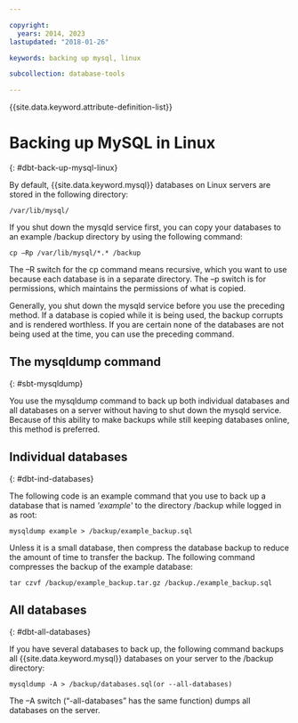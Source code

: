 ```yaml
---

copyright:
  years: 2014, 2023
lastupdated: "2018-01-26"

keywords: backing up mysql, linux

subcollection: database-tools

---
```


{{site.data.keyword.attribute-definition-list}}

# Backing up MySQL in Linux
{: #dbt-back-up-mysql-linux}

By default, {{site.data.keyword.mysql}} databases on Linux servers are stored in the following directory:

`/var/lib/mysql/`

If you shut down the mysqld service first, you can copy your databases to an example /backup directory by using the following command:

`cp –Rp /var/lib/mysql/*.* /backup`

The –R switch for the cp command means recursive, which you want to use because each database is in a separate directory. The –p switch is for permissions, which maintains the permissions of what is copied.

Generally, you shut down the mysqld service before you use the preceding method. If a database is copied while it is being used, the backup corrupts and is rendered worthless. If you are certain none of the databases are not being used at the time, you can use the preceding command.

## The mysqldump command
{: #sbt-mysqldump}

You use the mysqldump command to back up both individual databases and all databases on a server without having to shut down the mysqld service. Because of this ability to make backups while still keeping databases online, this method is preferred.

## Individual databases
{: #dbt-ind-databases}

The following code is an example command that you use to back up a database that is named _'example'_ to the directory /backup while logged in as root:

`mysqldump example > /backup/example_backup.sql`

Unless it is a small database, then compress the database backup to reduce the amount of time to transfer the backup. The following command compresses the backup of the example database:

`tar czvf /backup/example_backup.tar.gz /backup./example_backup.sql`

## All databases
{: #dbt-all-databases}

If you have several databases to back up, the following command backups all {{site.data.keyword.mysql}} databases on your server to the /backup directory:

`mysqldump -A > /backup/databases.sql(or --all-databases)`

The –A switch (“-all-databases” has the same function) dumps all databases on the server.
